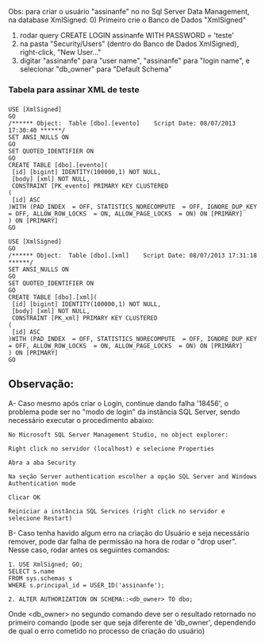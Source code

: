 Obs: 
para criar o usuário "assinanfe" no no Sql Server Data Management, na database XmlSigned:
0) Primeiro crie o Banco de Dados "XmlSigned"
1) rodar query CREATE LOGIN assinanfe WITH PASSWORD = 'teste'
2) na pasta "Security/Users" (dentro do Banco de Dados XmlSigned), right-click, "New User..."
3) digitar "assinanfe" para "user name", "assinanfe" para "login name", e selecionar "db_owner" para "Default Schema"

### Tabela para assinar XML de teste
### 
 

```
USE [XmlSigned]
GO
/****** Object:  Table [dbo].[evento]    Script Date: 08/07/2013 17:30:40 ******/
SET ANSI_NULLS ON
GO
SET QUOTED_IDENTIFIER ON
GO
CREATE TABLE [dbo].[evento](
 [id] [bigint] IDENTITY(100000,1) NOT NULL,
 [body] [xml] NOT NULL,
 CONSTRAINT [PK_evento] PRIMARY KEY CLUSTERED
(
 [id] ASC
)WITH (PAD_INDEX  = OFF, STATISTICS_NORECOMPUTE  = OFF, IGNORE_DUP_KEY = OFF, ALLOW_ROW_LOCKS  = ON, ALLOW_PAGE_LOCKS  = ON) ON [PRIMARY]
) ON [PRIMARY]
GO

USE [XmlSigned]
GO
/****** Object:  Table [dbo].[xml]    Script Date: 08/07/2013 17:31:18 ******/
SET ANSI_NULLS ON
GO
SET QUOTED_IDENTIFIER ON
GO
CREATE TABLE [dbo].[xml](
 [id] [bigint] IDENTITY(100000,1) NOT NULL,
 [body] [xml] NOT NULL,
 CONSTRAINT [PK_xml] PRIMARY KEY CLUSTERED
(
 [id] ASC
)WITH (PAD_INDEX  = OFF, STATISTICS_NORECOMPUTE  = OFF, IGNORE_DUP_KEY = OFF, ALLOW_ROW_LOCKS  = ON, ALLOW_PAGE_LOCKS  = ON) ON [PRIMARY]
) ON [PRIMARY]
GO
```
 
## Observação:
A- Caso mesmo após criar o Login, continue dando falha '18456', o problema pode ser no "modo de login" da instância SQL Server, sendo necessário executar o procedimento abaixo:


```
No Microsoft SQL Server Management Studio, no object explorer:

Right click no servidor (localhost) e selecione Properties

Abra a aba Security 

Na seção Server authentication escolher a opção SQL Server and Windows Authentication mode 

Clicar OK

Reiniciar a instância SQL Services (right click no servidor e selecione Restart)
```

B- Caso tenha havido algum erro na criação do Usuário e seja necessário remover, pode dar falha de permissão na hora de rodar o "drop user". Nesse caso, rodar antes os seguintes comandos:

```
1. USE XmlSigned; GO;
SELECT s.name
FROM sys.schemas s
WHERE s.principal_id = USER_ID('assinanfe');
```

`2. ALTER AUTHORIZATION ON SCHEMA::<db_owner> TO dbo;`

 Onde <db_owner> no segundo comando deve ser o resultado retornado no primeiro comando (pode ser que seja diferente de 'db_owner', dependendo de qual o erro cometido no processo de criação do usuário)